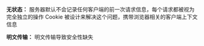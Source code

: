 
**无状态：**
服务器默认不会记录任何客户端的前一次请求信息，每个请求都被视为完全独立的操作
Cookie 被设计来解决这个问题，携带浏览器相关的客户端上下文信息

**明文传输：**
明文传输导致安全性缺失